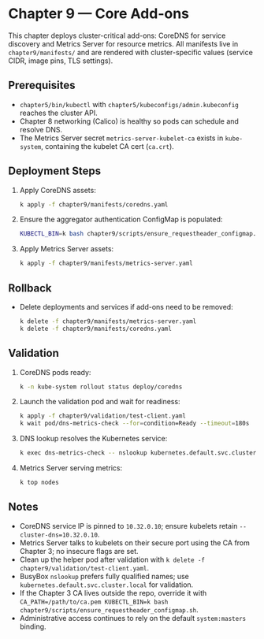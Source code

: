 # Chapter 9 — Core Add-ons

This chapter deploys cluster-critical add-ons: CoreDNS for service discovery and Metrics Server for resource metrics. All manifests live in `chapter9/manifests/` and are rendered with cluster-specific values (service CIDR, image pins, TLS settings).

## Prerequisites
- `chapter5/bin/kubectl` with `chapter5/kubeconfigs/admin.kubeconfig` reaches the cluster API.
- Chapter 8 networking (Calico) is healthy so pods can schedule and resolve DNS.
- The Metrics Server secret `metrics-server-kubelet-ca` exists in `kube-system`, containing the kubelet CA cert (`ca.crt`).

## Deployment Steps
1. Apply CoreDNS assets:
   ```bash
   k apply -f chapter9/manifests/coredns.yaml
   ```
2. Ensure the aggregator authentication ConfigMap is populated:
   ```bash
   KUBECTL_BIN=k bash chapter9/scripts/ensure_requestheader_configmap.sh
   ```
3. Apply Metrics Server assets:
   ```bash
   k apply -f chapter9/manifests/metrics-server.yaml
   ```

## Rollback
- Delete deployments and services if add-ons need to be removed:
  ```bash
  k delete -f chapter9/manifests/metrics-server.yaml
  k delete -f chapter9/manifests/coredns.yaml
  ```

## Validation
1. CoreDNS pods ready:
   ```bash
   k -n kube-system rollout status deploy/coredns
   ```
2. Launch the validation pod and wait for readiness:
   ```bash
   k apply -f chapter9/validation/test-client.yaml
   k wait pod/dns-metrics-check --for=condition=Ready --timeout=180s
   ```
3. DNS lookup resolves the Kubernetes service:
   ```bash
   k exec dns-metrics-check -- nslookup kubernetes.default.svc.cluster.local
   ```
4. Metrics Server serving metrics:
   ```bash
   k top nodes
   ```

## Notes
- CoreDNS service IP is pinned to `10.32.0.10`; ensure kubelets retain `--cluster-dns=10.32.0.10`.
- Metrics Server talks to kubelets on their secure port using the CA from Chapter 3; no insecure flags are set.
- Clean up the helper pod after validation with `k delete -f chapter9/validation/test-client.yaml`.
- BusyBox `nslookup` prefers fully qualified names; use `kubernetes.default.svc.cluster.local` for validation.
- If the Chapter 3 CA lives outside the repo, override it with `CA_PATH=/path/to/ca.pem KUBECTL_BIN=k bash chapter9/scripts/ensure_requestheader_configmap.sh`.
- Administrative access continues to rely on the default `system:masters` binding.
